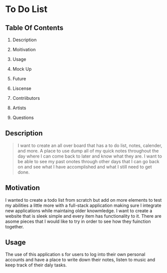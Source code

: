 # To Do List

## Table Of Contents

1. Description

2. Moitivation

3. Usage

4. Mock Up

5. Future

6. Liscense

7. Contriibutors

8. Artists

9. Questions

## Description

> I want to create an all over board that has a to do list, notes, calender, and more. A place to use dump all of my quick notes throughout the day where I can come back to later and know what they are. I want to be able to see my past onotes through other days that I can go back on and see what I have accomplished and what I still need to get done.

## Motivation

I wanted to create a todo list from scratch but add on more elements to test my abilities a little more with a full-stack application making sure I integrate new applications while maintaing older knowmledge. I want to create a website that is sleek simple and every item has functionality to it. There are asome pieces that I would like to try in order to see how they fuinction together.

## Usage

The use of this application s for users to log into their own personal accounts and have a place to write down their notes, listen to music and keep track of their daly tasks.
